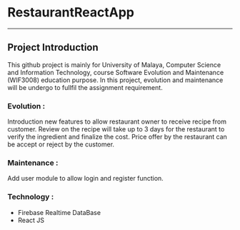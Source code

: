 # RestaurantReactApp
<hr/>
<h2> Project Introduction </h2>
<p>This github project is mainly for University of Malaya, Computer Science and Information Technology, course Software Evolution and Maintenance (WIF3008) education purpose. In this project, evolution and maintenance will be undergo to fullfil the assignment requirement.</p>

<h3>Evolution : </h3>
<p>Introduction new features to allow restaurant owner to receive recipe from customer. Review on the recipe will take up to 3 days for the restaurant to verify the ingredient and finalize the cost. Price offer by the restaurant can be accept or reject by the customer.</p>

<h3>Maintenance : </h3>
<p>Add user module to allow login and register function.</p>

<h3>Technology : </h3>
<ul>
  <li>Firebase Realtime DataBase</li>
  <li>React JS</li>
</ul>

<h3></h3>
